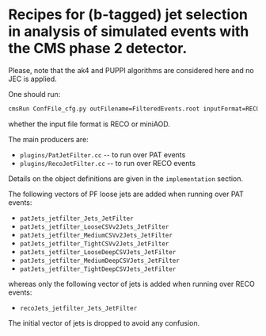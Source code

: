 Recipes for (b-tagged) jet selection in analysis of simulated events with the CMS phase 2 detector.
=========================

Please, note that the ak4 and PUPPI algorithms are considered here and no JEC is applied.

One should run:
```bash
cmsRun ConfFile_cfg.py outFilename=FilteredEvents.root inputFormat=RECO/PAT
```

whether the input file format is RECO or miniAOD.

The main producers are:
   * `plugins/PatJetFilter.cc` -- to run over PAT events 
   * `plugins/RecoJetFilter.cc` -- to run over RECO events 

Details on the object definitions are given in the `implementation` section.

The following vectors of PF loose jets are added when running over PAT events: 
   * `patJets_jetfilter_Jets_JetFilter`
   * `patJets_jetfilter_LooseCSVv2Jets_JetFilter`
   * `patJets_jetfilter_MediumCSVv2Jets_JetFilter`
   * `patJets_jetfilter_TightCSVv2Jets_JetFilter`
   * `patJets_jetfilter_LooseDeepCSVJets_JetFilter`
   * `patJets_jetfilter_MediumDeepCSVJets_JetFilter`
   * `patJets_jetfilter_TightDeepCSVJets_JetFilter`

whereas only the following vector of jets is added when running over RECO events:
   * `recoJets_jetfilter_Jets_JetFilter`

The initial vector of jets is dropped to avoid any confusion.
